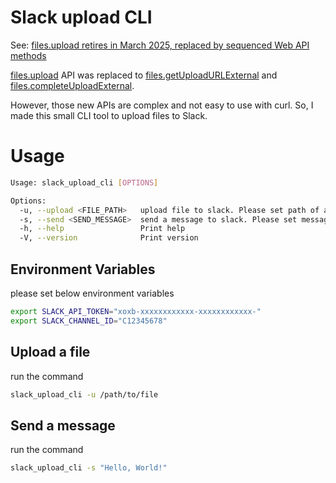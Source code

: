 # Slack upload CLI

See: [files.upload retires in March 2025, replaced by sequenced Web API methods](https://api.slack.com/changelog/2024-04-a-better-way-to-upload-files-is-here-to-stay)

[files.upload](https://api.slack.com/methods/files.upload) API was replaced to [files.getUploadURLExternal](https://api.slack.com/methods/files.getUploadURLExternal) and [files.completeUploadExternal](https://api.slack.com/methods/files.completeUploadExternal).

However, those new APIs are complex and not easy to use with curl. So, I made this small CLI tool to upload files to Slack.

# Usage

```bash
Usage: slack_upload_cli [OPTIONS]

Options:
  -u, --upload <FILE_PATH>   upload file to slack. Please set path of a file.
  -s, --send <SEND_MESSAGE>  send a message to slack. Please set message text.
  -h, --help                 Print help
  -V, --version              Print version
```

## Environment Variables

please set below environment variables

```bash
export SLACK_API_TOKEN="xoxb-xxxxxxxxxxxx-xxxxxxxxxxxx-"
export SLACK_CHANNEL_ID="C12345678"
```

## Upload a file

run the command

```bash
slack_upload_cli -u /path/to/file
```

## Send a message

run the command

```bash
slack_upload_cli -s "Hello, World!"
```
